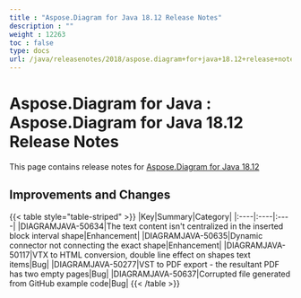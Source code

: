 ```yaml
---
title : "Aspose.Diagram for Java 18.12 Release Notes" 
description : "" 
weight : 12263 
toc : false
type: docs
url: /java/releasenotes/2018/aspose.diagram+for+java+18.12+release+notes/
---
```


# Aspose.Diagram for Java : Aspose.Diagram for Java 18.12 Release Notes


This page contains release notes for [Aspose.Diagram for Java 18.12](https://repository.aspose.com/repo/com/aspose/aspose-diagram/18.12/)

## Improvements and Changes

{{< table style="table-striped" >}}
|Key|Summary|Category|
|:----|:----|:----|
|DIAGRAMJAVA-50634|The text content isn't centralized in the inserted block interval shape|Enhancement|
|DIAGRAMJAVA-50635|Dynamic connector not connecting the exact shape|Enhancement|
|DIAGRAMJAVA-50117|VTX to HTML conversion, double line effect on shapes text items|Bug|
|DIAGRAMJAVA-50277|VST to PDF export - the resultant PDF has two empty pages|Bug|
|DIAGRAMJAVA-50637|Corrupted file generated from GitHub example code|Bug|
{{< /table >}}

